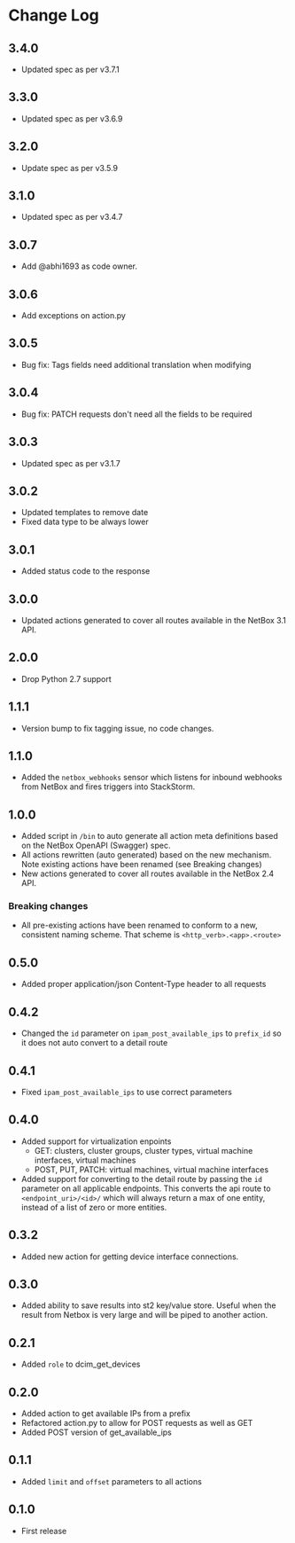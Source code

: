 # Change Log

## 3.4.0

- Updated spec as per v3.7.1

## 3.3.0

- Updated spec as per v3.6.9

## 3.2.0

- Update spec as per v3.5.9

## 3.1.0

- Updated spec as per v3.4.7

## 3.0.7

- Add @abhi1693 as code owner.

## 3.0.6

- Add exceptions on action.py

## 3.0.5

- Bug fix: Tags fields need additional translation when modifying 

## 3.0.4

- Bug fix: PATCH requests don't need all the fields to be required 

## 3.0.3

- Updated spec as per v3.1.7

## 3.0.2

- Updated templates to remove date
- Fixed data type to be always lower

## 3.0.1

- Added status code to the response

## 3.0.0

- Updated actions generated to cover all routes available in the NetBox 3.1 API.

## 2.0.0

- Drop Python 2.7 support

## 1.1.1
- Version bump to fix tagging issue, no code changes.

## 1.1.0
- Added the `netbox_webhooks` sensor which listens for inbound webhooks from NetBox and fires triggers into StackStorm.

## 1.0.0

- Added script in `/bin` to auto generate all action meta definitions based on the NetBox OpenAPI (Swagger) spec.
- All actions rewritten (auto generated) based on the new mechanism. Note existing actions have been renamed (see Breaking changes)
- New actions generated to cover all routes available in the NetBox 2.4 API.

### Breaking changes
- All pre-existing actions have been renamed to conform to a new, consistent naming scheme. That scheme is `<http_verb>.<app>.<route>`

## 0.5.0
- Added proper application/json Content-Type header to all requests

## 0.4.2
- Changed the `id` parameter on `ipam_post_available_ips` to `prefix_id` so it does not auto convert to a detail route

## 0.4.1
- Fixed `ipam_post_available_ips` to use correct parameters

## 0.4.0
- Added support for virtualization enpoints
  - GET: clusters, cluster groups, cluster types, virtual machine interfaces, virtual machines
  - POST, PUT, PATCH: virtual machines, virtual machine interfaces
- Added support for converting to the detail route by passing the `id` parameter on all applicable endpoints. This converts the api route to `<endpoint_uri>/<id>/` which will always return a max of one entity, instead of a list of zero or more entities.

## 0.3.2
- Added new action for getting device interface connections.

## 0.3.0
- Added ability to save results into st2 key/value store. Useful when the result from Netbox is very large and will be piped to another action.

## 0.2.1
- Added `role` to dcim_get_devices

## 0.2.0
- Added action to get available IPs from a prefix
- Refactored action.py to allow for POST requests as well as GET
- Added POST version of get_available_ips

## 0.1.1
- Added `limit` and `offset` parameters to all actions

## 0.1.0
- First release
